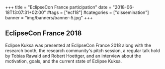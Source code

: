 +++
title = "EclipseCon France participation"
date = "2018-06-18T13:07:31+02:00"
#tags = ["ecf18"]
#categories = ["dissemination"]
banner = "img/banners/banner-5.jpg"
+++

## EclipseCon France 2018
Eclipse Kuksa was presented at EclipseCon France 2018 along with the research booth, the research community's pitch session, a regular talk hold by Tobias Rawald and Robert Hoettger, and an interview about the motivation, goals, and the current state of Eclipse Kuksa.

